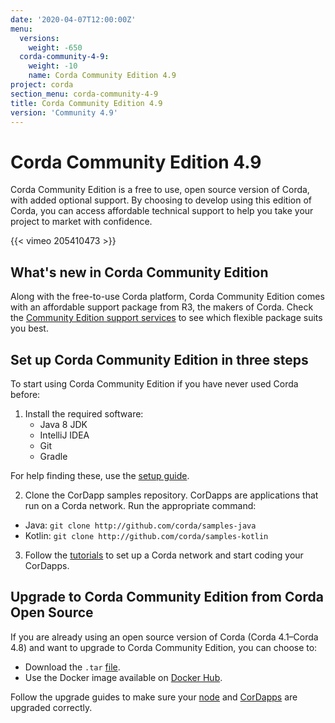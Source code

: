 ```yaml
---
date: '2020-04-07T12:00:00Z'
menu:
  versions:
    weight: -650
  corda-community-4-9:
    weight: -10
    name: Corda Community Edition 4.9
project: corda
section_menu: corda-community-4-9
title: Corda Community Edition 4.9
version: 'Community 4.9'
---
```


# Corda Community Edition 4.9

Corda Community Edition is a free to use, open source version of Corda, with added optional support. By choosing to develop using this edition of Corda, you can access affordable technical support to help you take your project to market with confidence.

{{< vimeo 205410473 >}}

## What's new in Corda Community Edition

Along with the free-to-use Corda platform, Corda Community Edition comes with an affordable support package from R3, the makers of Corda. Check the [Community Edition support services](http://r3.com/support) to see which flexible package suits you best.

## Set up Corda Community Edition in three steps

To start using Corda Community Edition if you have never used Corda before:

1. Install the required software:
    * Java 8 JDK
    * IntelliJ IDEA
    * Git
    * Gradle

For help finding these, use the [setup guide](community/getting-set-up.md).

2. Clone the CorDapp samples repository. CorDapps are applications that run on a Corda network. Run the appropriate command:

* Java: `git clone http://github.com/corda/samples-java`
* Kotlin: `git clone http://github.com/corda/samples-kotlin`

3. Follow the [tutorials](community/tutorial-cordapp.md) to set up a Corda network and start coding your CorDapps.

## Upgrade to Corda Community Edition from Corda Open Source

If you are already using an open source version of Corda (Corda 4.1–Corda 4.8) and want to upgrade to Corda Community Edition, you can choose to:

* Download the `.tar` [file](https://download.corda.net/corda-community-edition/4.9/community-4.9.tar).
* Use the Docker image available on [Docker Hub](https://hub.docker.com/repository/docker/corda/community).

Follow the upgrade guides to make sure your [node](community/node-upgrade-notes.md) and [CorDapps](community/upgrading-cordapps.md) are upgraded correctly.
